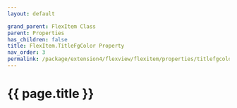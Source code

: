 ```yaml
---
layout: default

grand_parent: FlexItem Class
parent: Properties
has_children: false
title: FlexItem.TitleFgColor Property
nav_order: 3
permalink: /package/extension4/flexview/flexitem/properties/titlefgcolor
---
```

# {{ page.title }}